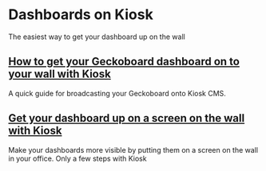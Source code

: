 # Dashboards on Kiosk
The easiest way to get your dashboard up on the wall

## [How to get your Geckoboard dashboard on to your wall with Kiosk](./geckoboard-dashboard-with-kiosk/index.md)
A quick guide for broadcasting your Geckoboard onto Kiosk CMS.

## [Get your dashboard up on a screen on the wall with Kiosk](./dashboards-with-kiosk-tv/index.md)

Make your dashboards more visible by putting them on a screen on the wall in your office. Only a few steps with Kiosk
